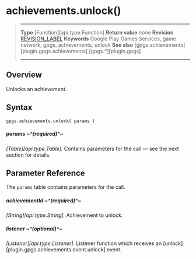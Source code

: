 # achievements.unlock()

> --------------------- ------------------------------------------------------------------------------------------
> __Type__              [Function][api.type.Function]
> __Return value__      none
> __Revision__          [REVISION_LABEL](REVISION_URL)
> __Keywords__          Google Play Games Services, game network, gpgs, achievements, unlock
> __See also__          [gpgs.achievements][plugin.gpgs.achievements]
>                       [gpgs.*][plugin.gpgs]
> --------------------- ------------------------------------------------------------------------------------------

## Overview

Unlocks an achievement.

## Syntax

	gpgs.achievements.unlock( params )

##### params ~^(required)^~
_[Table][api.type.Table]._ Contains parameters for the call &mdash; see the next section for details.

## Parameter Reference

The `params` table contains parameters for the call.

##### achievementId ~^(required)^~
_[String][api.type.String]._ Achievement to unlock.

##### listener ~^(optional)^~
_[Listener][api.type.Listener]._ Listener function which receives an [unlock][plugin.gpgs.achievements.event.unlock] event.